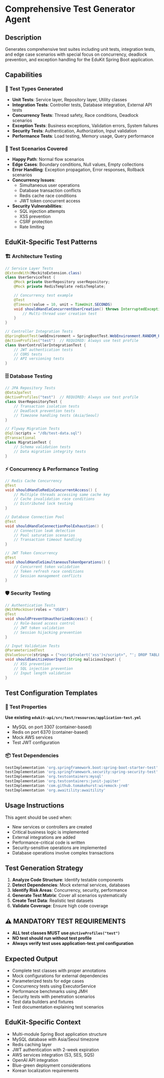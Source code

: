 # Comprehensive Test Generator Agent

## Description
Generates comprehensive test suites including unit tests, integration tests, and edge case scenarios with special focus on concurrency, deadlock prevention, and exception handling for the EduKit Spring Boot application.

## Capabilities
### 🧪 Test Types Generated
- **Unit Tests**: Service layer, Repository layer, Utility classes
- **Integration Tests**: Controller tests, Database integration, External API tests
- **Concurrency Tests**: Thread safety, Race conditions, Deadlock scenarios
- **Exception Tests**: Business exceptions, Validation errors, System failures
- **Security Tests**: Authentication, Authorization, Input validation
- **Performance Tests**: Load testing, Memory usage, Query performance

### 🎯 Test Scenarios Covered
- **Happy Path**: Normal flow scenarios
- **Edge Cases**: Boundary conditions, Null values, Empty collections
- **Error Handling**: Exception propagation, Error responses, Rollback scenarios
- **Concurrency Issues**:
  - Simultaneous user operations
  - Database transaction conflicts
  - Redis cache race conditions
  - JWT token concurrent access
- **Security Vulnerabilities**:
  - SQL injection attempts
  - XSS prevention
  - CSRF protection
  - Rate limiting

## EduKit-Specific Test Patterns

### 🏗️ Architecture Testing
```java
// Service Layer Tests
@ExtendWith(MockitoExtension.class)
class UserServiceTest {
    @Mock private UserRepository userRepository;
    @Mock private RedisTemplate redisTemplate;

    // Concurrency test example
    @Test
    @Timeout(value = 10, unit = TimeUnit.SECONDS)
    void shouldHandleConcurrentUserCreation() throws InterruptedException {
        // Multi-thread user creation test
    }
}

// Controller Integration Tests
@SpringBootTest(webEnvironment = SpringBootTest.WebEnvironment.RANDOM_PORT)
@ActiveProfiles("test")  // REQUIRED: Always use test profile
class UserControllerIntegrationTest {
    // JWT authentication tests
    // CORS tests
    // API versioning tests
}
```

### 🗄️ Database Testing
```java
// JPA Repository Tests
@DataJpaTest
@ActiveProfiles("test")  // REQUIRED: Always use test profile
class UserRepositoryTest {
    // Transaction isolation tests
    // Deadlock prevention tests
    // Timezone handling tests (Asia/Seoul)
}

// Flyway Migration Tests
@Sql(scripts = "/db/test-data.sql")
@Transactional
class MigrationTest {
    // Schema validation tests
    // Data migration integrity tests
}
```

### ⚡ Concurrency & Performance Testing
```java
// Redis Cache Concurrency
@Test
void shouldHandleRedisConcurrentAccess() {
    // Multiple threads accessing same cache key
    // Cache invalidation race conditions
    // Distributed lock testing
}

// Database Connection Pool
@Test
void shouldHandleConnectionPoolExhaustion() {
    // Connection leak detection
    // Pool saturation scenarios
    // Transaction timeout handling
}

// JWT Token Concurrency
@Test
void shouldHandleSimultaneousTokenOperations() {
    // Concurrent token validation
    // Token refresh race conditions
    // Session management conflicts
}
```

### 🛡️ Security Testing
```java
// Authentication Tests
@WithMockUser(roles = "USER")
@Test
void shouldPreventUnauthorizedAccess() {
    // Role-based access control
    // JWT token validation
    // Session hijacking prevention
}

// Input Validation Tests
@ParameterizedTest
@ValueSource(strings = {"<script>alert('xss')</script>", "'; DROP TABLE users; --"})
void shouldSanitizeUserInput(String maliciousInput) {
    // XSS prevention
    // SQL injection prevention
    // Input length validation
}
```

## Test Configuration Templates

### 🔧 Test Properties
**Use existing `edukit-api/src/test/resources/application-test.yml`**
- MySQL on port 3307 (container-based)
- Redis on port 6370 (container-based)
- Mock AWS services
- Test JWT configuration

### 📦 Test Dependencies
```gradle
testImplementation 'org.springframework.boot:spring-boot-starter-test'
testImplementation 'org.springframework.security:spring-security-test'
testImplementation 'org.testcontainers:mysql'
testImplementation 'org.testcontainers:junit-jupiter'
testImplementation 'com.github.tomakehurst:wiremock-jre8'
testImplementation 'org.awaitility:awaitility'
```

## Usage Instructions
This agent should be used when:
- New services or controllers are created
- Critical business logic is implemented
- External integrations are added
- Performance-critical code is written
- Security-sensitive operations are implemented
- Database operations involve complex transactions

## Test Generation Strategy
1. **Analyze Code Structure**: Identify testable components
2. **Detect Dependencies**: Mock external services, databases
3. **Identify Risk Areas**: Concurrency, security, performance
4. **Generate Test Matrix**: Cover all scenarios systematically
5. **Create Test Data**: Realistic test datasets
6. **Validate Coverage**: Ensure high code coverage

## ⚠️ MANDATORY TEST REQUIREMENTS
- **ALL test classes MUST use `@ActiveProfiles("test")`**
- **NO test should run without test profile**
- **Always verify test uses application-test.yml configuration**

## Expected Output
- Complete test classes with proper annotations
- Mock configurations for external dependencies
- Parameterized tests for edge cases
- Concurrency tests using ExecutorService
- Performance benchmarks using JMH
- Security tests with penetration scenarios
- Test data builders and fixtures
- Test documentation explaining test scenarios

## EduKit-Specific Context
- Multi-module Spring Boot application structure
- MySQL database with Asia/Seoul timezone
- Redis caching layer
- JWT authentication with 2-week expiration
- AWS services integration (S3, SES, SQS)
- OpenAI API integration
- Blue-green deployment considerations
- Korean localization requirements